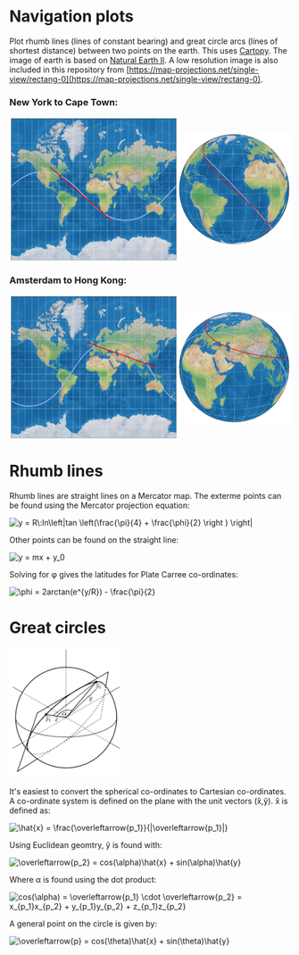 # Navigation plots

Plot rhumb lines (lines of constant bearing) and great circle arcs (lines of shortest distance) between two points on the earth. This uses [Cartopy](https://scitools.org.uk/cartopy/docs/latest/gallery/index.html).
The image of earth is based on [Natural Earth II](https://www.naturalearthdata.com/downloads/10m-raster-data/10m-natural-earth-2/).
A low resolution image is also included in this repository from [https://map-projections.net/single-view/rectang-0](https://map-projections.net/single-view/rectang-0).


### New York to Cape Town:
<div style="display:flex; justify-content:space-around; ">
    <img src ="images/NY_CT_MercatorNE.png" width="60%"> 
    <img src ="images/NY_CT_orthoNE.png" width="40%" height="40%"  style="margin:auto">
</div>

### Amsterdam to Hong Kong:
<div style="display:flex; justify-content:space-around;" >
    <img src ="images/AMS_HKG_MercatorNE.png" width="60%"> 
    <img src ="images/AMS_HKG_orthoNE.png" width="40%" height="40%" style="margin:auto">
</div>

# Rhumb lines

Rhumb lines are straight lines on a Mercator map. The exterme points can be found using the Mercator projection equation:

<img src="https://latex.codecogs.com/gif.latex?y&space;=&space;R\:ln\left|tan&space;\left(\frac{\pi}{4}&space;&plus;&space;\frac{\phi}{2}&space;\right&space;)&space;\right|" title="y = R\:ln\left|tan \left(\frac{\pi}{4} + \frac{\phi}{2} \right ) \right|" />

Other points can be found on the straight line:

<img src="https://latex.codecogs.com/gif.latex?y&space;=&space;mx&space;&plus;&space;y_0" title="y = mx + y_0" /></a>

Solving for &phi; gives the latitudes for Plate Carree co-ordinates:

<img src="https://latex.codecogs.com/gif.latex?\phi&space;=&space;2arctan(e^{y/R})&space;-&space;\frac{\pi}{2}" title="\phi = 2arctan(e^{y/R}) - \frac{\pi}{2}" />


# Great circles
<img src ="images/GreatCircle.png" width="40%"> 

It's easiest to convert the spherical co-ordinates to Cartesian co-ordinates. 
A co-ordinate system is defined on the plane with the unit vectors (x&#770;,y&#770;).
x&#770; is defined as:

<img src="https://latex.codecogs.com/gif.latex?\hat{x}&space;=&space;\frac{\overleftarrow{p_1}}{|\overleftarrow{p_1}|}" title="\hat{x} = \frac{\overleftarrow{p_1}}{|\overleftarrow{p_1}|}" />

Using Euclidean geomtry, y&#770; is found with:

<img src="https://latex.codecogs.com/gif.latex?\overleftarrow{p_2}&space;=&space;cos(\alpha)\hat{x}&space;&plus;&space;sin(\alpha)\hat{y}" title="\overleftarrow{p_2} = cos(\alpha)\hat{x} + sin(\alpha)\hat{y}" />

Where &alpha; is found using the dot product:

<img src="https://latex.codecogs.com/gif.latex?cos(\alpha)&space;=&space;\overleftarrow{p_1}&space;\cdot&space;\overleftarrow{p_2}&space;=&space;x_{p_1}x_{p_2}&space;&plus;&space;y_{p_1}y_{p_2}&space;&plus;&space;z_{p_1}z_{p_2}" title="cos(\alpha) = \overleftarrow{p_1} \cdot \overleftarrow{p_2} = x_{p_1}x_{p_2} + y_{p_1}y_{p_2} + z_{p_1}z_{p_2}" />

A general point on the circle is given by:

<img src="https://latex.codecogs.com/gif.latex?\overleftarrow{p}&space;=&space;cos(\theta)\hat{x}&space;&plus;&space;sin(\theta)\hat{y}" title="\overleftarrow{p} = cos(\theta)\hat{x} + sin(\theta)\hat{y}" /></a>

